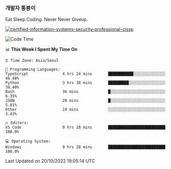 ### 개발자 통붕이
Eat Sleep Coding.
Never Never Giveup.

[![certified-information-systems-security-professional-cissp](https://user-images.githubusercontent.com/44606727/157613689-acd84ec6-5f8f-4e79-89d9-a8d51f033634.png)](https://www.credly.com/badges/f394a010-85a0-450b-9136-8043af01d71c/public_url)

<!--START_SECTION:waka-->
![Code Time](http://img.shields.io/badge/Code%20Time-1%2C223%20hrs%2052%20mins-blue)

📊 **This Week I Spent My Time On** 

```text
⌚︎ Time Zone: Asia/Seoul

💬 Programming Languages: 
TypeScript               4 hrs 24 mins       ███████████░░░░░░░░░░░░░░   46.48% 
Python                   3 hrs 38 mins       █████████░░░░░░░░░░░░░░░░   38.48% 
Bash                     36 mins             █░░░░░░░░░░░░░░░░░░░░░░░░   6.35% 
JSON                     28 mins             █░░░░░░░░░░░░░░░░░░░░░░░░   5.01% 
Other                    19 mins             ░░░░░░░░░░░░░░░░░░░░░░░░░   3.43%

🔥 Editors: 
VS Code                  9 hrs 28 mins       █████████████████████████   100.0%

💻 Operating System: 
Windows                  9 hrs 28 mins       █████████████████████████   100.0%

```


 Last Updated on 20/10/2022 19:05:14 UTC
<!--END_SECTION:waka-->

